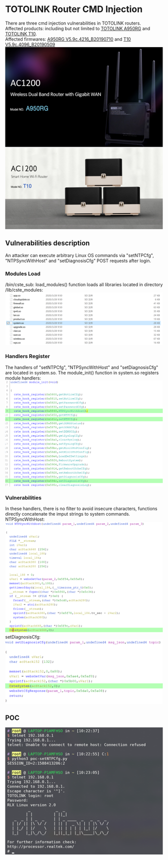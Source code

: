 # TOTOLINK Router CMD Injection
There are three cmd injection vulnerabilities in TOTOLINK routers.  
Affected products: including but not limited to [TOTOLINK A950RG](http://totolink.net/home/menu/newstpl/menu_newstpl/products/id/167.html) and [TOTOLINK T10](http://totolink.net/home/menu/newstpl/menu_newstpl/products/id/172.html).  
Affected firmwares: [A950RG V5.9c.4216_B20190710](http://totolink.net/data/upload/20190823/f073768d48ed43bf890c5cb7193e0538.zip) and [T10 V5.9c.4096_B20190509](http://totolink.net/data/upload/20191107/4098b1a2d522b051e3bbf29a051c2122.zip)  
![image](./images/A950RG_product.png)  
![image](./images/T10_product.png)  
## Vulnerabilities description
An attacker can execute arbitrary Linux OS commands via "setNTPCfg", "NTPSyncWithHost" and "setDiagnosisCfg" POST requests after login.   
### Modules Load  
/bin/cste_sub: load_modules() function loads all libraries located in directory /lib/cste_modules:  
![image](./images/modules.png)  
### Handlers Register  
The handlers of "setNTPCfg", "NTPSyncWithHost" and "setDiagnosisCfg" are located in system.so. The module_init() function in system.so registers module handlers:  
![image](./images/module_init.png)  
### Vulnerabilities  
In these handlers, there is no filter to avoid insecure characters, functions directly concatenate the imput strings to system commands.  
NTPSyncWithHost:  
![image](./images/ntpsync_func.png)  
setDiagnosisCfg:  
![image](./images/diagnosis_func.png)  

## POC
![image](./images/poc.png)

